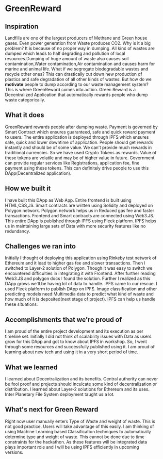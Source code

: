 # GreenReward

## Inspiration
Landfills are one of the largest producers of Methane and Green house gases. Even power generation from Waste produces CO2. Why is it a big problem? It is because of no proper way in dumping. All kind of wastes are dumped which leads to half degrading and pollution of local resources.Dumping of huge amount of waste also causes soil contamination,Water contamination,Air contamination and causes harm for marine and animal life. What if we segregate biodegradable wastes and recycle other ones? This can drastically cut down new production of plastics and safe degradation of all other kinds of wastes. But how do we **motivate** people to dump according to our waste management system? This is where GreenReward comes into action. Green Reward is a Decentralized Application that automatically rewards people who dump waste categorically. 
## What it does
GreenReward rewards people after dumping waste. Payment is governed by Smart Contract which ensures guaranteed, safe and quick reward payment to users. The entire application is deployed through IPFS which ensures safe, quick and lower downtime of application. People should get rewards instantly and should be of some value. We can't provide much rewards in traditional currencies. So we have used Crypto Tokens as rewards. Value of these tokens are volatile and may be of higher value in future. Government can provide regular services like Registrations, application fee, fine payment using these tokens. This can definitely drive people to use this DApp(Decentralized application).
## How we built it
I have built this DApp as Web App. Entire frontend is built using HTML,CSS,JS. Smart contracts are written using Solidity and deployed on Polygon network. Polygon network helps us in Reduced gas fee and faster transactions. Frontend and Smart contracts are connected using Web3.JS. This entire DApp is published through IPFS using Fleek platform. IPFS helps us in maintaining large sets of Data with more security features like no redundancy. 
## Challenges we ran into
Initially I thought of deploying this application using Rinkeby test network of Ethereum and it lead to higher gas fee and slower transactions. Then I switched to Layer-2 solution of Polygon. Though it was easy to switch we encountered difficulties in integrating it with Frontend. After further reading Web3.JS  and polygon docs I found the solution. Further I realized as this DApp grows we'll be having lot of data to handle. IPFS came to our rescue. I used Fleek platform to publish DApp on IPFS. Image classification and other predicting models need Multimedia data to predict what kind of waste and how much of it is deposited(next stage of project). IPFS can help us handle these situations.
## Accomplishments that we're proud of
I am proud of the entire project development and its execution as per timeline set. Initially I did not think of scalability issues with Data as users grow for this DApp and got to know about IPFS in workshop. So, I went through some resources and successfully published using it. I am proud of learning about new tech and using it in a very short period of time.
## What we learned
I learned about Decentralization and its benefits. Central authority can never be fool proof and projects should inculcate some kind of decentralization or distribution. I learned about Layer-2 solutions for Ethereum and its uses. Inter Planetary File System deployment taught us a lot. 
## What's next for Green Reward
Right now user manually enters Type of Waste and weight of waste. This is not good practice. Users will take advantage of this easily. I am thinking of using Machine Learning based Classification techniques to automatically determine type and weight of waste. This cannot be done due to time constraints for the hackathon. As these features will be integrated data plays important role and I will be using IPFS efficiently in upcoming versions.
